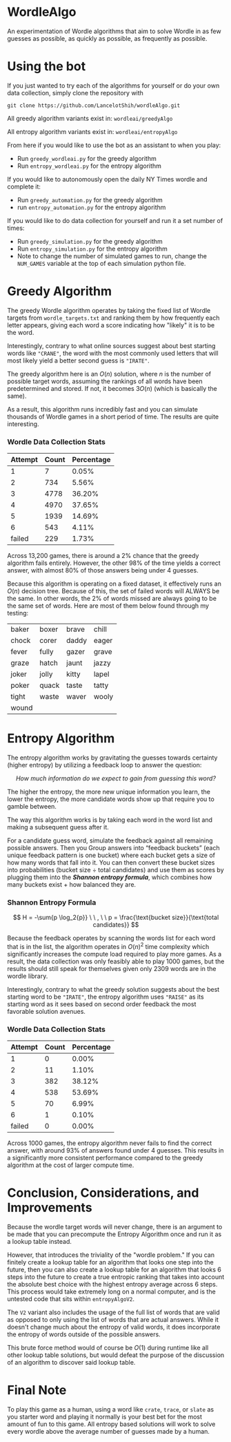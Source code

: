 # WordleAlgo
An experimentation of Wordle algorithms that aim to solve Wordle in as few guesses as possible, as quickly as possible, as frequently as possible.

# Using the bot
If you just wanted to try each of the algorithms for yourself or do your own data collection, simply clone the repository with 
```
git clone https://github.com/LancelotShih/wordleAlgo.git
```
All greedy algorithm variants exist in: `wordleai/greedyAlgo`

All entropy algorithm variants exist in: `wordleai/entropyAlgo`

From here if you would like to use the bot as an assistant to when you play:
- Run `greedy_wordleai.py` for the greedy algorithm
- Run `entropy_wordleai.py` for the entropy algorithm

If you would like to autonomously open the daily NY Times wordle and complete it:
- Run `greedy_automation.py` for the greedy algorithm
- run `entropy_automation.py` for the entropy algorithm

If you would like to do data collection for yourself and run it a set number of times:
- Run `greedy_simulation.py` for the greedy algorithm
- Run `entropy_simulation.py` for the entropy algorithm
- Note to change the number of simulated games to run, change the `NUM_GAMES` variable at the top of each simulation python file.


# Greedy Algorithm

The greedy Wordle algorithm operates by taking the fixed list of Wordle targets from `wordle_targets.txt` and ranking them by how frequently each letter appears, giving each word a score indicating how "likely" it is to be the word.

Interestingly, contrary to what online sources suggest about best starting words like `"CRANE"`, the word with the most commonly used letters that will most likely yield a better second guess is `"IRATE"`.

The greedy algorithm here is an $O(n)$ solution, where $n$ is the number of possible target words, assuming the rankings of all words have been predetermined and stored. If not, it becomes $3O(n)$ (which is basically the same).

As a result, this algorithm runs incredibly fast and you can simulate thousands of Wordle games in a short period of time. The results are quite interesting.

### Wordle Data Collection Stats

| Attempt | Count | Percentage |
| ------- | ----- | ---------- |
| 1       | 7     | 0.05%      |
| 2       | 734   | 5.56%      |
| 3       | 4778  | 36.20%     |
| 4       | 4970  | 37.65%     |
| 5       | 1939  | 14.69%     |
| 6       | 543   | 4.11%      |
| failed  | 229   | 1.73%      |

Across 13,200 games, there is around a 2% chance that the greedy algorithm fails entirely. However, the other 98% of the time yields a correct answer, with almost 80% of those answers being under 4 guesses.

Because this algorithm is operating on a fixed dataset, it effectively runs an $O(n)$ decision tree. Because of this, the set of failed words will ALWAYS be the same. In other words, the 2% of words missed are always going to be the same set of words. Here are most of them below found through my testing:

|  |  |  |  |
| ------------ | ------------ | ------------ | ------------ |
| baker        | boxer        | brave        | chill        |
| chock        | corer        | daddy        | eager        |
| fever        | fully        | gazer        | grave        |
| graze        | hatch        | jaunt        | jazzy        |
| joker        | jolly        | kitty        | lapel        |
| poker        | quack        | taste        | tatty        |
| tight        | waste        | waver        | wooly        |
| wound        |              |              |              |

# Entropy Algorithm
The entropy algorithm works by gravitating the guesses towards certainty (higher entropy) by utilizing a feedback loop to answer the question: 

<p align="center"><em>How much information do we expect to gain from guessing this word?</em></p>

The higher the entropy, the more new unique information you learn, the lower the entropy, the more candidate words show up that require you to gamble between.

The way this algorithm works is by taking each word in the word list and making a subsequent guess after it. 

For a candidate guess word, simulate the feedback against all remaining possible answers. Then you Group answers into “feedback buckets” (each unique feedback pattern is one bucket) where each bucket gets a size of how many words that fall into it. You can then convert these bucket sizes into probabilities (bucket size ÷ total candidates) and use them as scores by plugging them into the ***Shannon entropy formula***, which combines how many buckets exist + how balanced they are.

### Shannon Entropy Formula
$$
H = -\sum{p \log_2{p}} \ \ , \ \ p = \frac{\text{bucket size}}{\text{total candidates}}
$$

Because the feedback operates by scanning the words list for each word that is in the list, the algorithm operates in $O(n)^2$ time complexity which significantly increases the compute load required to play more games. As a result, the data collection was only feasibly able to play 1000 games, but the results should still speak for themselves given only 2309 words are in the wordle library. 

Interestingly, contrary to what the greedy solution suggests about the best starting word to be `"IRATE"`, the entropy algorithm uses `"RAISE"` as its starting word as it sees based on second order feedback the most favorable solution avenues. 

### Wordle Data Collection Stats
| Attempt | Count | Percentage |
| ------- | ----- | ---------- |
| 1       | 0     | 0.00%      |
| 2       | 11    | 1.10%      |
| 3       | 382   | 38.12%     |
| 4       | 538   | 53.69%     |
| 5       | 70    | 6.99%      |
| 6       | 1     | 0.10%      |
| failed  | 0     | 0.00%      |

Across $1000$ games, the entropy algorithm never fails to find the correct answer, with around $93\%$ of answers found under $4$ guesses. This results in a significantly more consistent performance compared to the greedy algorithm at the cost of larger compute time. 

# Conclusion, Considerations, and Improvements
Because the wordle target words will never change, there is an argument to be made that you can precompute the Entropy Algorithm once and run it as a lookup table instead. 

However, that introduces the triviality of the "wordle problem." If you can finitely create a lookup table for an algorithm that looks one step into the future, then you can also create a lookup table for an algorithm that looks 6 steps into the future to create a true entropic ranking that takes into account the absolute best choice with the highest entropy average across 6 steps. This process would take extremely long on a normal computer, and is the untested code that sits within `entropyAlgoV2`. 

The `V2` variant also includes the usage of the full list of words that are valid as opposed to only using the list of words that are actual answers. While it doesn't change much about the entropy of valid words, it does incorporate the entropy of words outside of the possible answers. 

This brute force method would of course be $O(1)$ during runtime like all other lookup table solutions, but would defeat the purpose of the discussion of an algorithm to discover said lookup table. 

# Final Note
To play this game as a human, using a word like `crate`, `trace`, or `slate` as you starter word and playing it normally is your best bet for the most amount of fun to this game. All entropy based solutions will work to solve every wordle above the average number of guesses made by a human. 
